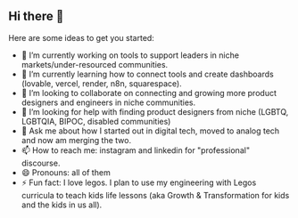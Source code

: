 ## Hi there 👋
Here are some ideas to get you started:

- 🔭 I’m currently working on tools to support leaders in niche markets/under-resourced communities.
- 🌱 I’m currently learning how to connect tools and create dashboards (lovable, vercel, render, n8n, squarespace).
- 👯 I’m looking to collaborate on connecting and growing more product designers and engineers in niche communities.
- 🤔 I’m looking for help with finding product designers from niche (LGBTQ, LGBTQIA, BIPOC, disabled communities)
- 💬 Ask me about how I started out in digital tech, moved to analog tech and now am merging the two.
- 📫 How to reach me: instagram and linkedin for "professional" discourse.
- 😄 Pronouns: all of them
- ⚡ Fun fact: I love legos. I plan to use my engineering with Legos curricula to teach kids life lessons (aka Growth & Transformation for kids and the kids in us all).
<!--
**SangodareQUIRC/SangodareQUIRC** is a ✨ _special_ ✨ repository because its `README.md` (this file) appears on your GitHub profile.

Here are some ideas to get you started:

- 🔭 I’m currently working on tools to support leaders in niche markets/under-resourced communities.
- 🌱 I’m currently learning how to connect tools and create dashboards (lovable, vercel, render, n8n, squarespace).
- 👯 I’m looking to collaborate on connecting and growing more product designers and engineers in niche communities.
- 🤔 I’m looking for help with finding product designers from niche (LGBTQ, LGBTQIA, BIPOC, disabled communities)
- 💬 Ask me about how I started out in digital tech, moved to analog tech and now am merging the two.
- 📫 How to reach me: instagram and linkedin for "professional" discourse.
- 😄 Pronouns: all of them
- ⚡ Fun fact: I love legos. I plan to use my engineering with Legos curricula to teach kids life lessons (aka Growth & Transformation for kids and the kids in us all).
-->
